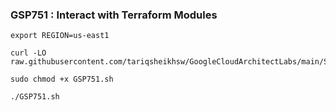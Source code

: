 ### GSP751 :  Interact with Terraform Modules 

```
export REGION=us-east1
```

```
curl -LO raw.githubusercontent.com/tariqsheikhsw/GoogleCloudArchitectLabs/main/Solutions/GSP751.sh

sudo chmod +x GSP751.sh

./GSP751.sh
```
